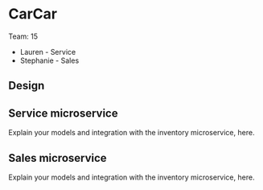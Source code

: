 # CarCar

Team: 15

* Lauren - Service
* Stephanie - Sales

## Design

## Service microservice

Explain your models and integration with the inventory
microservice, here.

## Sales microservice

Explain your models and integration with the inventory
microservice, here.
